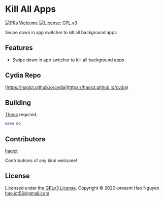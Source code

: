 # Kill All Apps

[![PRs Welcome](https://img.shields.io/badge/PRs-welcome-brightgreen.svg?style=flat-square)](http://makeapullrequest.com)
[![License: GPL v3](https://img.shields.io/badge/License-GPLv3-blue.svg)](https://www.gnu.org/licenses/gpl-3.0)

Swipe down in app switcher to kill all background apps

## Features
- Swipe down in app switcher to kill all background apps

## Cydia Repo

[https://haoict.github.io/cydia](https://haoict.github.io/cydia)

## Building

[Theos](https://github.com/theos/theos) required.

```bash
make do
```

## Contributors

[haoict](https://github.com/haoict)

Contributions of any kind welcome!

## License

Licensed under the [GPLv3 License](./LICENSE), Copyright © 2020-present Hao Nguyen <hao.ict56@gmail.com>